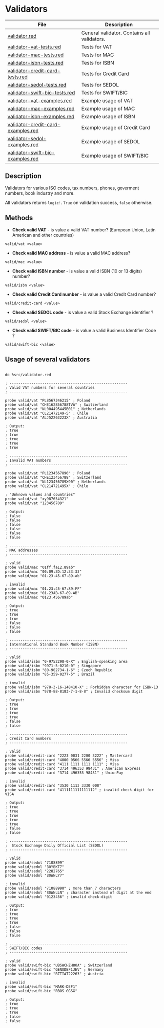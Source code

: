 # Validators 

| File                       | Description  |
| ----------------------------- | ------------------------ |
| [validator.red](../src/validator.red) | General validator. Contains all validators. |
| [validator-vat-tests.red](../tests/validator-vat-tests.red) | Tests for VAT |
| [validator-mac-tests.red](../tests/validator-mac-tests.red) | Tests for MAC |
| [validator-isbn-tests.red](../tests/validator-isbn-tests.red) | Tests for ISBN |
| [validator-credit-card-tests.red](../tests/validator-credit-card-tests.red) | Tests for Credit Card |
| [validator-sedol-tests.red](../tests/validator-sedol-tests.red) | Tests for SEDOL |
| [validator-swift-bic-tests.red](../tests/validator-swift-bic-tests.red) | Tests for SWIFT/BIC |
| [validator-vat-examples.red](../examples/validator-vat-examples.red) | Example usage of VAT |
| [validator-mac-examples.red](../examples/validator-mac-examples.red) | Example usage of MAC |
| [validator-isbn-examples.red](../examples/validator-isbn-examples.red) | Example usage of ISBN |
| [validator-credit-card-examples.red](../examples/validator-credit-card-examples.red) | Example usage of Credit Card |
| [validator-sedol-examples.red](../examples/validator-sedol-examples.red) | Example usage of SEDOL |
| [validator-swift-bic-examples.red](../examples/validator-swift-bic-examples.red) | Example usage of SWIFT/BIC |

## Description

Validators for various ISO codes, tax numbers, phones, goverment numbers, book industry and more.

All validators returns `logic!`. `True` on validation success, `false` otherwise.

## Methods

* **Check valid VAT** - is value a valid VAT number? (European Union, Latin American and other countries)

```red
valid/vat <value>
```

* **Check valid MAC address** - is value a valid MAC address?

```red
valid/mac <value>
```

* **Check valid ISBN number** - is value a valid ISBN (10 or 13 digits) number?

```red
valid/isbn <value>
```

* **Check valid Credit Card number** - is value a valid Credit Card number?

```red
valid/credit-card <value>
```

* **Check valid SEDOL code** - is value a valid Stock Exchange identifier ?

```red
valid/sedol <value>
```

* **Check valid SWIFT/BIC code** - is value a valid Business Identifier Code ?

```red
valid/swift-bic <value>
```

## Usage of several validators

```red

do %src/validator.red

; ------------------------------------------------------
; Valid VAT numbers for several countries
; ------------------------------------------------------

probe valid/vat "PL8567346215" ; Poland
probe valid/vat "CHE162856788TVA" ; Switzerland
probe valid/vat "NL004495445B01" ; Netherlands
probe valid/vat "CL21472149-5" ; Chile
probe valid/vat "ALJ52263223X" ; Australia

; Output:
; true
; true
; true
; true
; true

; ------------------------------------------------------
; Invalid VAT numbers
; ------------------------------------------------------
 
probe valid/vat "PL1234567890" ; Poland
probe valid/vat "CHE123456788" ; Switzerland
probe valid/vat "NL123456789X90" ; Netherlands
probe valid/vat "CL214721495X" ; Chile

; "Unknown values and countries"
probe valid/vat "xy987654321"
probe valid/vat "123456789"

; Output:
; false
; false
; false
; false
; false
; false

; ------------------------------------------------------
; MAC addresses
; ------------------------------------------------------
 
; valid
probe valid/mac "01ff.fa12.89ab"
probe valid/mac "00:09:3D:12:33:33"
probe valid/mac "01-23-45-67-89-ab"

; invalid
probe valid/mac "01.23:45-67:89:FF"
probe valid/mac "01-23AB-67-89-AB"
probe valid/mac "0123.456789ab"

; Output:
; true
; true
; true
; false
; false
; false

; ------------------------------------------------------
; International Standard Book Number (ISBN)
; ------------------------------------------------------
 
; valid
probe valid/isbn "0-9752298-0-X" ; English-speaking area
probe valid/isbn "9971-5-0210-0" ; Singapore
probe valid/isbn "80-902734-1-6" ; Czech Republic
probe valid/isbn "85-359-0277-5" ; Brazil

; invalid
probe valid/isbn "978-3-16-148410-X" ; Forbidden character for ISBN-13
probe valid/isbn "978-88-8183-7-1-8-8" ; Invalid checksum digit

; Output:
; true
; true
; true
; true
; false
; false

; ------------------------------------------------------
; Credit Card numbers
; ------------------------------------------------------
 
; valid
probe valid/credit-card "2223 0031 2200 3222" ; Mastercard
probe valid/credit-card "4000 0566 5566 5556" ; Visa
probe valid/credit-card "4111 1111 1111 1111" ; Visa
probe valid/credit-card "3714 496353 98431" ; American Express
probe valid/credit-card "3714 496353 98431" ; UnionPay

; invalid
probe valid/credit-card "3530 1113 3330 000"
probe valid/credit-card "4111111111111112" ; invalid check-digit for VISA

; Output:
; true
; true
; true
; true
; true
; false
; false

; ------------------------------------------------------
;  Stock Exchange Daily Official List (SEDOL)
; ------------------------------------------------------
 
; valid
probe valid/sedol "7108899"
probe valid/sedol "B0YBKT7"
probe valid/sedol "2282765"
probe valid/sedol "B0WNLY7"

; invalid
probe valid/sedol "71088990" ; more than 7 characters
probe valid/sedol "B0WNLLN" ; character instead of digit at the end
probe valid/sedol "0123456" ; invalid check-digit

; Output:
; true
; true
; true
; true
; false
; false
; false

; ------------------------------------------------------
; SWIFT/BIC codes
; ------------------------------------------------------
 
; valid
probe valid/swift-bic "UBSWCHZH80A" ; Switzerland
probe valid/swift-bic "GENODEF1JEV" ; Germany
probe valid/swift-bic "RZTIAT22263" ; Austria

; invalid
probe valid/swift-bic "MARK-DEF1"
probe valid/swift-bic "RBOS GGSX"

; Output:
; true
; true
; true
; false
; false

```
